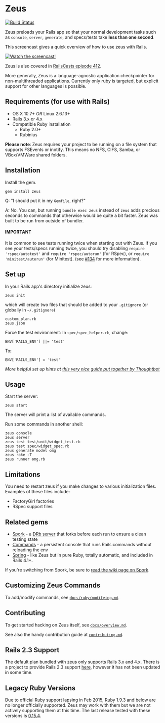 # Zeus
[![Build Status](https://travis-ci.org/burke/zeus.svg?branch=master)](https://travis-ci.org/burke/zeus)

Zeus preloads your Rails app so that your normal development tasks such as `console`, `server`, `generate`, and specs/tests take **less than one second**.

This screencast gives a quick overview of how to use zeus with Rails.

[![Watch the screencast!](http://s3.amazonaws.com/burkelibbey/vimeo-zeus.png)](http://vimeo.com/burkelibbey/zeus)

Zeus is also covered in [RailsCasts episode 412](http://railscasts.com/episodes/412-fast-rails-commands).

More generally, Zeus is a language-agnostic application checkpointer for non-multithreaded applications. Currently only ruby is targeted, but explicit support for other languages is possible.


## Requirements (for use with Rails)

* OS X 10.7+ *OR* Linux 2.6.13+
* Rails 3.x or 4.x
* Compatible Ruby installation
  * Ruby 2.0+
  * Rubinius

**Please note**: Zeus requires your project to be running on a file system that supports FSEvents or inotify. This means no NFS, CIFS, Samba, or VBox/VMWare shared folders.


## Installation

Install the gem.

    gem install zeus

Q: "I should put it in my `Gemfile`, right?"

A: No. You can, but running `bundle exec zeus` instead of `zeus` adds precious seconds to commands that otherwise would be quite a bit faster. Zeus was built to be run from outside of bundler.

#### IMPORTANT

It is common to see tests running twice when starting out with Zeus. If you see your tests/specs running twice, you should try disabling `require 'rspec/autotest'` and `require 'rspec/autorun'` (for RSpec), or `require 'minitest/autorun'` (for Minitest). (see [#134](https://github.com/burke/zeus/issues/134) for more information).


## Set up 

In your Rails app's directory initialize zeus:

    zeus init

which will create two files that should be added to your `.gitignore` (or globally in `~/.gitignore`)

    custom_plan.rb
    zeus.json

Force the test environment: In `spec/spec_helper.rb`, change:


    ENV['RAILS_ENV'] ||= 'test'

To:

    ENV['RAILS_ENV'] = 'test'

_More helpful set up hints at [this very nice guide put together by Thoughtbot](https://robots.thoughtbot.com/improving-rails-boot-time-with-zeus)_

## Usage

Start the server:

    zeus start

The server will print a list of available commands.

Run some commands in another shell:

    zeus console
    zeus server
    zeus test test/unit/widget_test.rb
    zeus test spec/widget_spec.rb
    zeus generate model omg
    zeus rake -T
    zeus runner omg.rb

## Limitations

You need to restart zeus if you make changes to various initialization files. Examples of these files include:

 * FactoryGirl factories
 * RSpec support files

## Related gems

* [Spork](https://github.com/sporkrb/spork) - a [DRb server](http://www.ruby-doc.org/stdlib-1.9.3/libdoc/drb/rdoc/DRb.html) that forks before each run to ensure a clean testing state
* [Commands](https://github.com/rails/commands) - a persistent console that runs Rails commands without reloading the env
* [Spring](https://github.com/rails/spring) - like Zeus but in pure Ruby, totally automatic, and included in Rails 4.1+.

If you're switching from Spork, be sure to [read the wiki page on Spork](https://github.com/burke/zeus/wiki/Spork).


## Customizing Zeus Commands

To add/modify commands, see [`docs/ruby/modifying.md`](docs/ruby/modifying.md).


## Contributing

To get started hacking on Zeus itself, see [`docs/overview.md`](docs/overview.md).

See also the handy contribution guide at [`contributing.md`](contributing.md).


## Rails 2.3 Support

The default plan bundled with zeus only supports Rails 3.x and 4.x. There is a project to provide Rails 2.3 support [here](https://github.com/tyler-smith/zeus-rails23), however it has not been updated in some time.

## Legacy Ruby Versions

Due to official Ruby support lapsing in Feb 2015, Ruby 1.9.3 and below are no longer officially supported. Zeus may work with them but we are not actively supporting them at this time. The last release tested with these versions is [0.15.4](https://github.com/burke/zeus/tree/v0.15.4).

